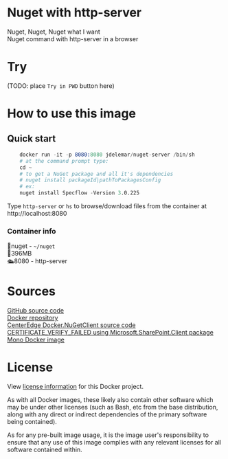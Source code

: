 # Nuget with http-server

Nuget, Nuget, Nuget what I want  
Nuget command with http-server in a browser  

# Try
(TODO: place `Try in PWD` button here) 

# How to use this image
## Quick start
```s
    docker run -it -p 8080:8080 jdelemar/nuget-server /bin/sh
    # at the command prompt type:
    cd ~
    # to get a NuGet package and all it's dependencies
    # nuget install packageId|pathToPackagesConfig
    # ex:
    nuget install Specflow -Version 3.0.225
```

Type `http-server` or `hs` to browse/download files from the container at http://localhost:8080  

### Container info
📂nuget - `~/nuget`  
📏396MB  
🛳8080 - http-server  

# Sources
[GitHub source code](https://github.com/JDelemar/dockerfiles/tree/master/nuget-server)  
[Docker repository](https://hub.docker.com/r/jdelemar/nuget-server)  
[CenterEdge Docker.NuGetClient source code](https://github.com/CenterEdge/Docker.NuGetClient)  
[CERTIFICATE_VERIFY_FAILED using Microsoft.SharePoint.Client package](https://github.com/Docker-Hub-frolvlad/docker-alpine-mono/issues/7)  
[Mono Docker image](https://github.com/mono/docker)

# License
View [license information](https://github.com/JDelemar/dockerfiles/blob/master/LICENSE) for this Docker project.  

As with all Docker images, these likely also contain other software which may be under other licenses (such as Bash, etc from the base distribution, along with any direct or indirect dependencies of the primary software being contained).  

As for any pre-built image usage, it is the image user's responsibility to ensure that any use of this image complies with any relevant licenses for all software contained within.  
